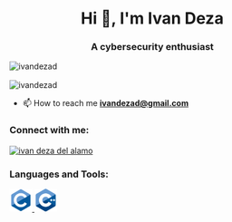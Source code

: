 <h1 align="center">Hi 👋, I'm Ivan Deza</h1>
<h3 align="center">A cybersecurity enthusiast</h3>

<p align="left"> <img src="https://komarev.com/ghpvc/?username=ivandezad&label=Profile%20views&color=0e75b6&style=flat" alt="ivandezad" /> </p>

<p><img align="center" src="https://github-readme-streak-stats.herokuapp.com/?user=ivandezad&" alt="ivandezad" /></p>

- 📫 How to reach me **ivandezad@gmail.com**

<h3 align="left">Connect with me:</h3>
<p align="left">
<a href="https://linkedin.com/in/ivan deza del alamo" target="blank"><img align="center" src="https://raw.githubusercontent.com/rahuldkjain/github-profile-readme-generator/master/src/images/icons/Social/linked-in-alt.svg" alt="ivan deza del alamo" height="30" width="40" /></a>
</p>

<h3 align="left">Languages and Tools:</h3>
<p align="left"> <a href="https://www.cprogramming.com/" target="_blank" rel="noreferrer"> <img src="https://raw.githubusercontent.com/devicons/devicon/master/icons/c/c-original.svg" alt="c" width="40" height="40"/> </a> <a href="https://www.w3schools.com/cpp/" target="_blank" rel="noreferrer"> <img src="https://raw.githubusercontent.com/devicons/devicon/master/icons/cplusplus/cplusplus-original.svg" alt="cplusplus" width="40" height="40"/> </a> </p>



